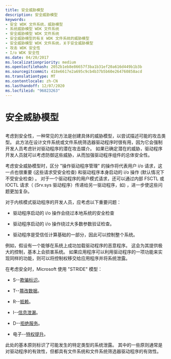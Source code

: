 ```yaml
---
title: 安全威胁模型
description: 安全威胁模型
keywords:
- 安全 WDK 文件系统，威胁模型
- 系统威胁模型 WDK 文件系统
- 安全威胁模型 WDK 文件系统
- 安全威胁模型的有关 WDK 文件系统的威胁模型
- 安全威胁模型 WDK 文件系统，关于安全威胁模型
- 攻击 WDK 安全性
- I/o WDK 安全性
ms.date: 04/20/2017
ms.localizationpriority: medium
ms.openlocfilehash: 2052b1eb8e86657f3ba1b31ef20a616d449b1b3b
ms.sourcegitcommit: 418e6617e2a695c9cb4b37b5b60e264760858acd
ms.translationtype: MT
ms.contentlocale: zh-CN
ms.lasthandoff: 12/07/2020
ms.locfileid: "96823263"
---
```

# <a name="security-threat-models"></a>安全威胁模型


## <span id="ddk_designing_with_security_threat_models_if"></span><span id="DDK_DESIGNING_WITH_SECURITY_THREAT_MODELS_IF"></span>


考虑到安全性，一种常见的方法是创建具体的威胁模型，以尝试描述可能的攻击类型。 此方法在设计文件系统或文件系统筛选器驱动程序时很有用，因为它会强制开发人员考虑针对驱动程序的潜在攻击媒介。 如果已确定潜在的威胁，驱动程序开发人员就可以考虑防御这些威胁，从而加强驱动程序组件的总体安全性。

考虑安全威胁模型时，区分 "操作驱动程序管理" 的操作将代表用户 i/o 请求，这一点也很重要 (这些请求受安全检查) 和驱动程序本身启动的 i/o 操作 (默认情况下不受安全检查) 。 对于一个驱动程序的用户模式请求，还可以通过内部 FSCTL 或 IOCTL 请求（ (Srv.sys 驱动程序）传递给另一驱动程序，如) ，进一步使这些问题更加复杂。

对于内核模式驱动程序的开发人员，应考虑以下重要问题：

-   驱动程序启动的 i/o 操作会绕过本地系统的安全检查

-   驱动程序启动的 i/o 操作绕过大多数参数验证检查。

-   驱动程序是受信任计算基础的一部分，因此可以控制整个系统。

例如，假设有一个能够在系统上成功加载驱动程序的恶意程序。 这会为其提供极大的控制，基本上会损害系统。 如果应用程序可以利用驱动程序的一项功能来实现同样的功能，则可以将控制权移交给应用程序并将系统泄露。

在考虑安全时，Microsoft 使用 "STRIDE" 模型：

-   S--[欺骗标识](spoofing-identity.md)。

-   T--[篡改数据](tampering-with-data.md)。

-   R--[抵赖](repudiation.md)。

-   I--[信息泄漏](information-disclosure.md)。

-   D--[拒绝服务](denial-of-service.md)。

-   电子--[特权提升](elevation-of-privilege.md)。

此处的基本原则标识了可能发生的特定类型的系统泄露。 其中的一些原则通常是对驱动程序的有效性，但都具有文件系统和文件系统筛选器驱动程序的有效性。

 

 




